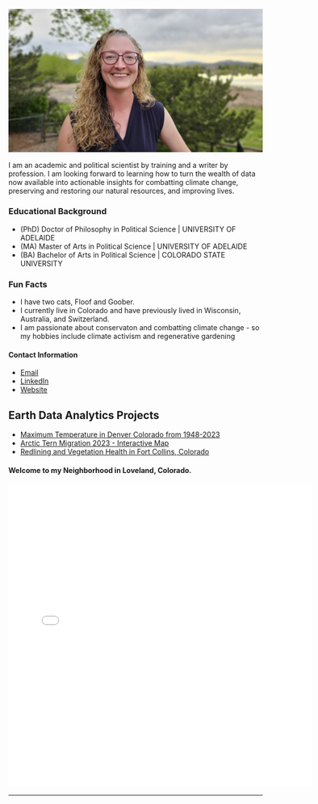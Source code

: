 ![Erin Zimmerman](img/Outdoor%20Headshot.jpg)

I am an academic and political scientist by training and a writer by profession. I am looking forward to learning how to turn the wealth of data now available into actionable insights for combatting climate change, preserving and restoring our natural resources, and improving lives. 

### Educational Background
* (PhD) Doctor of Philosophy in Political Science | UNIVERSITY OF ADELAIDE
* (MA) Master of Arts in Political Science | UNIVERSITY OF ADELAIDE
* (BA) Bachelor of Arts in Political Science | COLORADO STATE UNIVERSITY

### Fun Facts
* I have two cats, Floof and Goober.
* I currently live in Colorado and have previously lived in Wisconsin, Australia, and Switzerland.
* I am passionate about conservaton and combatting climate change - so my hobbies include climate activism and regenerative gardening

#### Contact Information
<ul>
<li>
<a 
  href="Erin.Zimmerman@colorado.edu"
  target="_blank">
  Email
</a> 
</li>

<li>
<a
  href="https://www.linkedin.com/in/erin-zimmermanphd/"
  target="_blank">
  LinkedIn
</a>
</li>
  
<li>
<a
  href="https://www.erinzimmermanphd.com/"
  target="_blank">
  Website
</a>
</li>
</ul>

## Earth Data Analytics Projects
* [Maximum Temperature in Denver Colorado from 1948-2023](/Notebooks/portfolio_Denver_CO_TMAX_withcode.html)
* [Arctic Tern Migration 2023 - Interactive Map](/Notebooks/arctic-tern-migration-final.html)
* [Redlining and Vegetation Health in Fort Collins, Colorado](/Notebooks/fort_collins_portfolio_post2.html)

#### Welcome to my Neighborhood in Loveland, Colorado.
<embed type="text/html" src="img/tvhs1.html" width="600" height="600">

---
